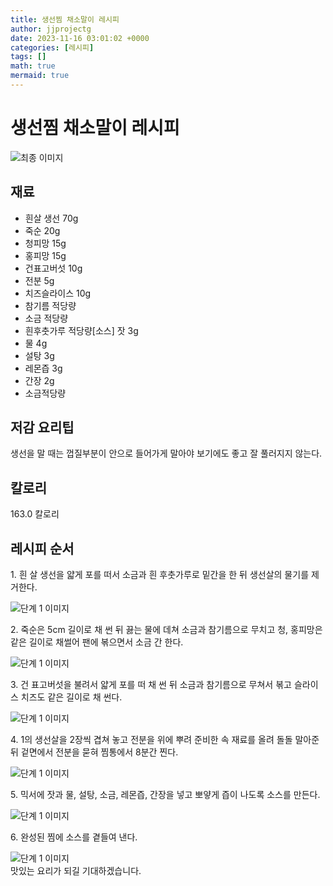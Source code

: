 ```yaml
---
title: 생선찜 채소말이 레시피
author: jjprojectg
date: 2023-11-16 03:01:02 +0000
categories: [레시피]
tags: []
math: true
mermaid: true
---
```

<meta name="og:type" content="website"/>
<meta charset="UTF-8"/>
<div class="header">
  <h1>생선찜 채소말이 레시피</h1>
</div>

<div class="container my-4">
  <div class="row">
    <div class="col-12 col-md-6">
      <div class="recipe-image">
        <img src="http://www.foodsafetykorea.go.kr/uploadimg/20141117/20141117053756_1416213476798.jpg" class="step-image" alt="최종 이미지"/>
      </div>
    </div>
    <div class="col-12 col-md-6">
      <div class="ingredients">
        <h2>재료</h2>
        <ul class="card">
          <li> 흰살 생선 70g </li>
          <li>  죽순 20g </li>
          <li>  청피망 15g </li>
          <li>  홍피망 15g </li>
          <li>  건표고버섯 10g </li>
          <li>  전분 5g </li>
          <li>  치즈슬라이스 10g </li>
          <li>  참기름 적당량 </li>
          <li>  소금 적당량 </li>
          <li>  흰후춧가루 적당량[소스] 잣 3g </li>
          <li>  물 4g </li>
          <li>  설탕 3g </li>
          <li>  레몬즙 3g </li>
          <li>  간장 2g </li>
          <li>  소금적당량 </li>
</ul>
      </div>
    </div>
    <div class="col-12 col-md-6">
      <div class="ingredients">
        <h2>저감 요리팁</h2>
        <div class="card"> 
          <p>
            생선을 말 때는 껍질부분이 안으로 들어가게 말아야 보기에도 좋고 잘 풀러지지 않는다.
          </p>
        </div>
      </div>
      <div class="ingredients">
        <h2>칼로리</h2>
        <div class="card"> 
          <p>
            163.0 칼로리
          </p>
        </div>
      </div>
    </div>
  </div>

  <h2 class="my-4">레시피 순서</h2>
  <div class="card recipe-card">
    <div class="card-body recipe-step">
      <p class="card-text step-description">1. 흰 살 생선을 얇게 포를 떠서 소금과 흰 후춧가루로 밑간을 한 뒤 생선살의 물기를 제거한다.</p>
      <img src="http://www.foodsafetykorea.go.kr/uploadimg/cook/1019-1.jpg" alt="단계 1 이미지" class="step-image"/>
    </div>
  </div>
  <div class="card recipe-card">
    <div class="card-body recipe-step">
      <p class="card-text step-description">2. 죽순은 5cm 길이로 채 썬 뒤 끓는 물에 데쳐 소금과 참기름으로 무치고 청, 홍피망은 같은 길이로 채썰어 팬에 볶으면서 소금 간 한다.</p>
      <img src="http://www.foodsafetykorea.go.kr/uploadimg/cook/1019-2.jpg" alt="단계 1 이미지" class="step-image"/>
    </div>
  </div>
  <div class="card recipe-card">
    <div class="card-body recipe-step">
      <p class="card-text step-description">3. 건 표고버섯을 불려서 얇게 포를 떠 채 썬 뒤 소금과 참기름으로 무쳐서 볶고 슬라이스 치즈도 같은 길이로 채 썬다.</p>
      <img src="http://www.foodsafetykorea.go.kr/uploadimg/cook/1019-3.jpg" alt="단계 1 이미지" class="step-image"/>
    </div>
  </div>
  <div class="card recipe-card">
    <div class="card-body recipe-step">
      <p class="card-text step-description">4. 1의 생선살을 2장씩 겹쳐 놓고 전분을 위에 뿌려 준비한 속 재료를 올려 돌돌 말아준 뒤 겉면에서 전분을 묻혀 찜통에서 8분간 찐다.</p>
      <img src="http://www.foodsafetykorea.go.kr/uploadimg/cook/1019-4.jpg" alt="단계 1 이미지" class="step-image"/>
    </div>
  </div>
  <div class="card recipe-card">
    <div class="card-body recipe-step">
      <p class="card-text step-description">5. 믹서에 잣과 물, 설탕, 소금, 레몬즙, 간장을 넣고 뽀얗게 즙이 나도록 소스를 만든다.</p>
      <img src="http://www.foodsafetykorea.go.kr/uploadimg/cook/1019-5.jpg" alt="단계 1 이미지" class="step-image"/>
    </div>
  </div>
  <div class="card recipe-card">
    <div class="card-body recipe-step">
      <p class="card-text step-description">6. 완성된 찜에 소스를 곁들여 낸다.</p>
      <img src="http://www.foodsafetykorea.go.kr/uploadimg/cook/1019-6.jpg" alt="단계 1 이미지" class="step-image"/>
    </div>
  </div>

</div>
맛있는 요리가 되길 기대하겠습니다.
